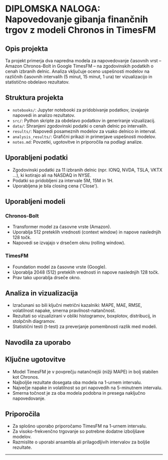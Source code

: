 # DIPLOMSKA NALOGA: Napovedovanje gibanja finančnih trgov z modeli Chronos in TimesFM

## Opis projekta

Ta projekt primerja dva napredna modela za napovedovanje časovnih vrst – Amazon Chronos-Bolt in Google TimesFM – na zgodovinskih podatkih o cenah izbranih delnic. Analiza vključuje oceno uspešnosti modelov na različnih časovnih intervalih (5 minut, 15 minut, 1 ura) ter vizualizacijo in statistično obdelavo rezultatov.

## Struktura projekta

- `notebooks/`: Jupyter notebooki za pridobivanje podatkov, izvajanje napovedi in analizo rezultatov.
- `src/`: Python skripte za obdelavo podatkov in generiranje vizualizacij.
- `data/`: Shranjeni zgodovinski podatki o cenah delnic po intervalih.
- `results/`: Napovedi posameznih modelov za vsako delnico in interval.
- `analysis_results/`: Grafični prikazi in primerjave uspešnosti modelov.
- `notes.md`: Povzetki, ugotovitve in priporočila na podlagi analize.

## Uporabljeni podatki

- Zgodovinski podatki za 11 izbranih delnic (npr. IONQ, NVDA, TSLA, VKTX ...), ki kotirajo ali na NASDAQ in NYSE.
- Podatki so pridobljeni za intervale 5M, 15M in 1H.
- Uporabljena je bila closing cena ('Close').

## Uporabljeni modeli

### Chronos-Bolt
- Transformer model za časovne vrste (Amazon).
- Uporablja 512 preteklih vrednosti (context window) in napove naslednjih 128 točk.
- Napovedi se izvajajo v drsečem oknu (rolling window).

### TimesFM
- Foundation model za časovne vrste (Google).
- Uporablja 2048 (512) preteklih vrednosti in napove naslednjih 128 točk.
- Prav tako uporablja drseče okno.

## Analiza in vizualizacija

- Izračunani so bili ključni metrični kazalniki: MAPE, MAE, RMSE, volatilnost napake, smerna pravilnost-natančnost.
- Rezultati so vizualizirani v obliki histogramov, boxplotov, distribucij, in stolpčnih diagramov.
- Statistični testi (t-test) za preverjanje pomembnosti razlik med modeli.

## Navodila za uporabo


## Ključne ugotovitve

- Model TimesFM je v povprečju natančnejši (nižji MAPE) in bolj stabilen kot Chronos.
- Najboljše rezultate dosegata oba modela na 1-urnem intervalu.
- Največje napake in volatilnost so pri napovedih na 5-minutnem intervalu.
- Smerna točnost je za oba modela podobna in presega naključno napovedovanje.

## Priporočila

- Za splošno uporabo priporočamo TimesFM na 1-urnem intervalu.
- Za visoko-frekvenčno trgovanje so potrebne dodatne izboljšave modelov.
- Razmislite o uporabi ansambla ali prilagodljivih intervalov za boljše rezultate.
---


